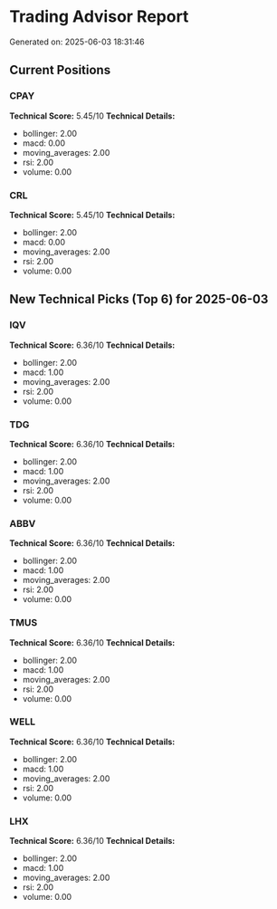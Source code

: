 # Trading Advisor Report

Generated on: 2025-06-03 18:31:46

## Current Positions

### CPAY
**Technical Score:** 5.45/10
**Technical Details:**
- bollinger: 2.00
- macd: 0.00
- moving_averages: 2.00
- rsi: 2.00
- volume: 0.00

### CRL
**Technical Score:** 5.45/10
**Technical Details:**
- bollinger: 2.00
- macd: 0.00
- moving_averages: 2.00
- rsi: 2.00
- volume: 0.00

## New Technical Picks (Top 6) for 2025-06-03

### IQV
**Technical Score:** 6.36/10
**Technical Details:**
- bollinger: 2.00
- macd: 1.00
- moving_averages: 2.00
- rsi: 2.00
- volume: 0.00

### TDG
**Technical Score:** 6.36/10
**Technical Details:**
- bollinger: 2.00
- macd: 1.00
- moving_averages: 2.00
- rsi: 2.00
- volume: 0.00

### ABBV
**Technical Score:** 6.36/10
**Technical Details:**
- bollinger: 2.00
- macd: 1.00
- moving_averages: 2.00
- rsi: 2.00
- volume: 0.00

### TMUS
**Technical Score:** 6.36/10
**Technical Details:**
- bollinger: 2.00
- macd: 1.00
- moving_averages: 2.00
- rsi: 2.00
- volume: 0.00

### WELL
**Technical Score:** 6.36/10
**Technical Details:**
- bollinger: 2.00
- macd: 1.00
- moving_averages: 2.00
- rsi: 2.00
- volume: 0.00

### LHX
**Technical Score:** 6.36/10
**Technical Details:**
- bollinger: 2.00
- macd: 1.00
- moving_averages: 2.00
- rsi: 2.00
- volume: 0.00
